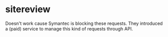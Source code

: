 # sitereview

Doesn't work cause Symantec is blocking these requests.
They introduced a (paid) service to manage this kind of requests through API.
